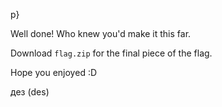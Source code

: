 p}

Well done! Who knew you'd make it this far. 

Download ```flag.zip``` for the final piece of the flag. 

Hope you enjoyed :D

дез (des)
